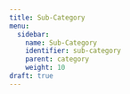 ```yaml
---
title: Sub-Category
menu:
  sidebar:
    name: Sub-Category
    identifier: sub-category
    parent: category
    weight: 10
draft: true
---
```

